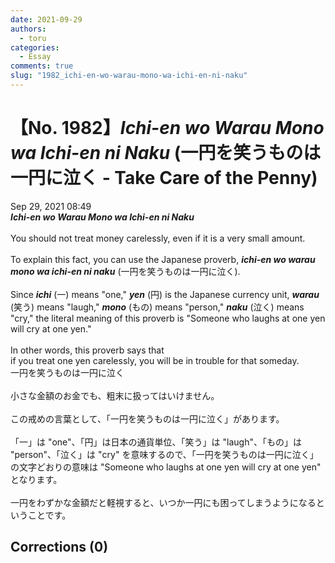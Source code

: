 ```yaml
---
date: 2021-09-29
authors:
  - toru
categories:
  - Essay
comments: true
slug: "1982_ichi-en-wo-warau-mono-wa-ichi-en-ni-naku"
---
```


# 【No. 1982】<strong><em>Ichi-en wo Warau Mono wa Ichi-en ni Naku</em></strong> (一円を笑うものは一円に泣く - Take Care of the Penny)
<div class="date">Sep 29, 2021 08:49</div>
<div id="post"><div id="body_show_ori">
<strong><em>Ichi-en wo Warau Mono wa Ichi-en ni Naku</em></strong><br/><br/>You should not treat money carelessly, even if it is a very small amount.<br/><br/>To explain this fact, you can use the Japanese proverb, <strong><em>ichi-en wo warau mono wa ichi-en ni naku</em></strong> (一円を笑うものは一円に泣く).<br/><br/>Since <strong><em>ichi</em></strong> (一) means "one," <strong><em>yen</em></strong> (円) is the Japanese currency unit, <strong><em>warau</em></strong> (笑う) means "laugh," <strong><em>mono</em></strong> (もの) means "person," <strong><em>naku</em></strong> (泣く) means "cry," the literal meaning of this proverb is "Someone who laughs at one yen will cry at one yen."<br/><br/>In other words, this proverb says that <br/>if you treat one yen carelessly, you will be in trouble for that someday.
</div></div>

<!-- more -->

<div id="post_ja"><div id="body_show_mo">
一円を笑うものは一円に泣く<br/><br/>小さな金額のお金でも、粗末に扱ってはいけません。<br/><br/>この戒めの言葉として、「一円を笑うものは一円に泣く」があります。<br/><br/>「一」は "one"、「円」は日本の通貨単位、「笑う」は "laugh"、「もの」は "person"、「泣く」は "cry" を意味するので、「一円を笑うものは一円に泣く」の文字どおりの意味は "Someone who laughs at one yen will cry at one yen" となります。<br/><br/>一円をわずかな金額だと軽視すると、いつか一円にも困ってしまうようになるということです。
</div></div>

## Corrections (0)
